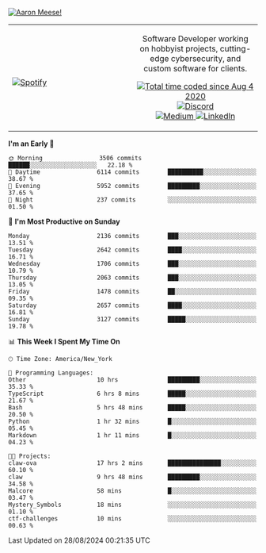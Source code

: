 [![Aaron Meese!](https://user-images.githubusercontent.com/17814535/88975338-a2aabf00-d27f-11ea-963f-8a19608716b4.png)](https://github.com/ajmeese7/readme-ascii "README ASCII")

<!-- Modified from project here: https://github.com/novatorem/novatorem -->
<table width="100%">
  <tr>
  <td width="50%">

&nbsp; <br> [![Spotify](https://ajmeese7.vercel.app/api/spotify)](https://open.spotify.com/user/ajmeese)

  </td>
  <td width="50%">
    <p align="center">
    Software Developer working on hobbyist projects, cutting-edge cybersecurity, and custom software for clients.
    </p>
    <p align="center">
      <a href="https://wakatime.com/@f726891d-3b02-46cd-9b60-e8c59f9e2b14">
        <img src="https://wakatime.com/badge/user/f726891d-3b02-46cd-9b60-e8c59f9e2b14.svg" alt="Total time coded since Aug 4 2020" title="WakaTime" />
      </a>
      <a href="http://link.aaronmeese.com/discord">
        <img src="https://img.shields.io/badge/discord-ajmeese7%234835-369?style=flat-square&logo=discord&logoColor=white&color=purple" alt="Discord" title="Discord">
      </a>
      <br />
      <a href="https://link.aaronmeese.com/medium">
        <img src="https://img.shields.io/badge/medium-ajmeese7-1DB954?style=flat-square&logo=medium&logoColor=white" alt="Medium" title="Medium">
      </a>
      <a href="https://link.aaronmeese.com/linkedin">
        <img src="https://img.shields.io/badge/linkedIn-aaronmeese-1DB954?style=flat-square&logo=linkedin&logoColor=white&color=blue" alt="LinkedIn" title="LinkedIn">
      </a>
    </p>
  </td>

</table>

[//]: <> (The `&nbsp;` is to have Aphelion take up more space)

<!--START_SECTION:waka-->
**I'm an Early 🐤** 

```text
🌞 Morning                3506 commits        ██████░░░░░░░░░░░░░░░░░░░   22.18 % 
🌆 Daytime                6114 commits        ██████████░░░░░░░░░░░░░░░   38.67 % 
🌃 Evening                5952 commits        █████████░░░░░░░░░░░░░░░░   37.65 % 
🌙 Night                  237 commits         ░░░░░░░░░░░░░░░░░░░░░░░░░   01.50 % 
```
📅 **I'm Most Productive on Sunday** 

```text
Monday                   2136 commits        ███░░░░░░░░░░░░░░░░░░░░░░   13.51 % 
Tuesday                  2642 commits        ████░░░░░░░░░░░░░░░░░░░░░   16.71 % 
Wednesday                1706 commits        ███░░░░░░░░░░░░░░░░░░░░░░   10.79 % 
Thursday                 2063 commits        ███░░░░░░░░░░░░░░░░░░░░░░   13.05 % 
Friday                   1478 commits        ██░░░░░░░░░░░░░░░░░░░░░░░   09.35 % 
Saturday                 2657 commits        ████░░░░░░░░░░░░░░░░░░░░░   16.81 % 
Sunday                   3127 commits        █████░░░░░░░░░░░░░░░░░░░░   19.78 % 
```


📊 **This Week I Spent My Time On** 

```text
🕑︎ Time Zone: America/New_York

💬 Programming Languages: 
Other                    10 hrs              █████████░░░░░░░░░░░░░░░░   35.33 % 
TypeScript               6 hrs 8 mins        █████░░░░░░░░░░░░░░░░░░░░   21.67 % 
Bash                     5 hrs 48 mins       █████░░░░░░░░░░░░░░░░░░░░   20.50 % 
Python                   1 hr 32 mins        █░░░░░░░░░░░░░░░░░░░░░░░░   05.45 % 
Markdown                 1 hr 11 mins        █░░░░░░░░░░░░░░░░░░░░░░░░   04.23 % 

🐱‍💻 Projects: 
claw-ova                 17 hrs 2 mins       ███████████████░░░░░░░░░░   60.10 % 
claw                     9 hrs 48 mins       █████████░░░░░░░░░░░░░░░░   34.58 % 
Malcore                  58 mins             █░░░░░░░░░░░░░░░░░░░░░░░░   03.47 % 
Mystery_Symbols          18 mins             ░░░░░░░░░░░░░░░░░░░░░░░░░   01.10 % 
ctf-challenges           10 mins             ░░░░░░░░░░░░░░░░░░░░░░░░░   00.63 % 
```


 Last Updated on 28/08/2024 00:21:35 UTC
<!--END_SECTION:waka-->
